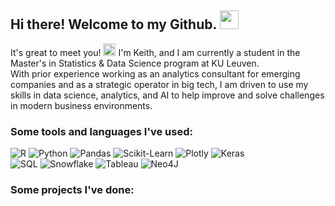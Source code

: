 <h2>Hi there! Welcome to my Github. <img src="https://emojis.slackmojis.com/emojis/images/1643514936/9579/blob_excited.gif?1643514936" width="30"/> </h2>

<p>It's great to meet you! <img src="https://emojis.slackmojis.com/emojis/images/1643514069/259/handshake.png?1643514069" width="20"/> I'm Keith, and I am currently a student in the Master's in Statistics & Data Science program at KU Leuven. 
</br> With prior experience working as an analytics consultant for emerging companies and as a strategic operator in big tech, I am driven to use my skills in data science, analytics, and AI to help improve and solve challenges in modern business environments. </p>

<h3>Some tools and languages I've used:</h3>
<p>
<img alt="R" src="https://img.shields.io/badge/r-%23276DC3.svg?style=for-the-badge&logo=r&logoColor=white"/> 
<img alt="Python" src="https://img.shields.io/badge/python-3670A0?style=for-the-badge&logo=python&logoColor=ffdd54"/>
<img alt="Pandas" src="https://img.shields.io/badge/pandas-%23150458.svg?style=for-the-badge&logo=pandas&logoColor=white"/>
<img alt="Scikit-Learn" src="https://img.shields.io/badge/scikit--learn-%23F7931E.svg?style=for-the-badge&logo=scikit-learn&logoColor=white"/>
<img alt="Plotly" src="https://img.shields.io/badge/Plotly-%233F4F75.svg?style=for-the-badge&logo=plotly&logoColor=white"/>
<img alt="Keras" src="https://img.shields.io/badge/Keras-%23D00000.svg?style=for-the-badge&logo=Keras&logoColor=white"/>
</br>
<img alt="SQL" src="https://img.shields.io/badge/PostgreSQL-316192?style=for-the-badge&logo=postgresql&logoColor=white"/>
<img alt="Snowflake" src="https://img.shields.io/badge/snowflake-%2329B5E8.svg?style=for-the-badge&logo=snowflake&logoColor=white"/>
<img alt="Tableau" src="https://img.shields.io/badge/Tableau-E97627?style=for-the-badge&logo=Tableau&logoColor=white"/>
<img alt="Neo4J" src="https://img.shields.io/badge/Neo4j-018bff?style=for-the-badge&logo=neo4j&logoColor=white"/>
</p>

<h3>Some projects I've done:</h3>

